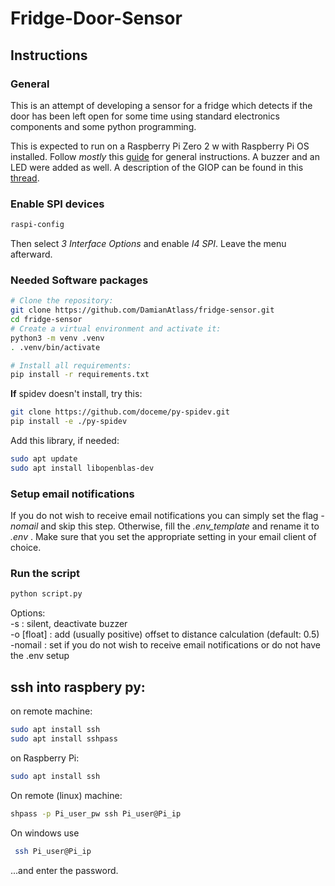 # Fridge-Door-Sensor

## Instructions

### General
This is an attempt of developing a sensor for a fridge which detects if the door has been left open for some time using 
standard electronics components and some python programming.  

This is expected to run on a Raspberry Pi Zero 2 w with Raspberry Pi OS installed. 
Follow _mostly_ this [guide](https://tutorials-raspberrypi.de/infrarot-abstandsmessung-mit-dem-raspberry-pi-sharp-gp2y0a02yk0f/) for general instructions. A buzzer and an LED were added as well.
A description of the GIOP can be found in this [thread](https://forums.raspberrypi.com/viewtopic.php?t=378242).

### Enable SPI devices
```bash
raspi-config
```
Then select _3 Interface Options_ and enable _I4 SPI_. Leave the menu afterward.

### Needed Software packages
 
```bash
# Clone the repository:
git clone https://github.com/DamianAtlass/fridge-sensor.git
cd fridge-sensor
# Create a virtual environment and activate it:
python3 -m venv .venv
. .venv/bin/activate

# Install all requirements:
pip install -r requirements.txt
```

**If** spidev doesn't install, try this:
```bash
git clone https://github.com/doceme/py-spidev.git
pip install -e ./py-spidev
```

Add this library, if needed:
```bash
sudo apt update
sudo apt install libopenblas-dev
```
### Setup email notifications
If you do not wish to receive email notifications you can simply set the flag *-nomail* and skip this step. 
Otherwise, fill the *.env_template* and rename it to *.env* . Make sure that you set the appropriate setting in your email client of choice.


### Run the script
```bash
python script.py
```
Options: \
-s : silent, deactivate buzzer \
-o [float] : add (usually positive) offset to distance calculation (default: 0.5) \
-nomail : set if you do not wish to receive email notifications or do not have the .env setup


## ssh into raspbery py:
on remote machine:
```bash
sudo apt install ssh
sudo apt install sshpass
```
on Raspberry Pi:
```bash
sudo apt install ssh
```
On remote (linux) machine:
```bash
shpass -p Pi_user_pw ssh Pi_user@Pi_ip
```

On windows use
```bash
 ssh Pi_user@Pi_ip
```
...and enter the password.
